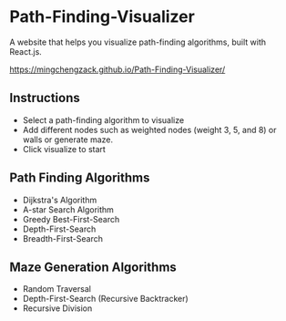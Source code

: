 # Path-Finding-Visualizer
A website that helps you visualize path-finding algorithms, built with React.js.

https://mingchengzack.github.io/Path-Finding-Visualizer/

## Instructions
* Select a path-finding algorithm to visualize
* Add different nodes such as weighted nodes (weight 3, 5, and 8) or walls or generate maze.
* Click visualize to start

## Path Finding Algorithms
* Dijkstra's Algorithm
* A-star Search Algorithm
* Greedy Best-First-Search
* Depth-First-Search
* Breadth-First-Search

## Maze Generation Algorithms
* Random Traversal
* Depth-First-Search (Recursive Backtracker)
* Recursive Division
